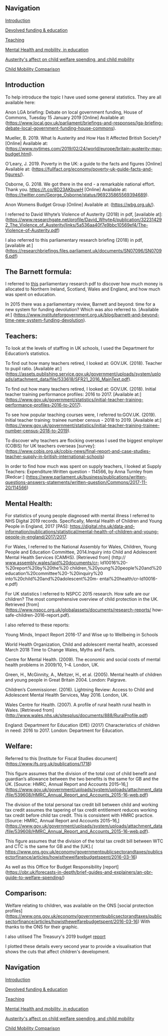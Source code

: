 ## Navigation

[Introduction](https://leiareid.github.io/austerity/)

[Devolved funding & education](https://leiareid.github.io/funding/)

[Teaching](https://leiareid.github.io/teaching/)

[Mental Health and mobility, in education](https://leiareid.github.io/example/)

[Austerity's affect on child welfare spending, and child mobility](https://leiareid.github.io/Welfare/)

[Child Mobility Comparison](https://leiareid.github.io/comparison/)

## Introduction

To help introduce the topic I have used some general statistics. They are all available here:

Anon LGA briefing: Debate on local government funding, House of Commons, Tuesday 15 January 2019 [Online] Available at: (https://www.local.gov.uk/parliament/briefings-and-responses/lga-briefing-debate-local-government-funding-house-commons).

Mueller, B. 2019. What Is Austerity and How Has It Affected British Society? [Online] Available at: (https://www.nytimes.com/2019/02/24/world/europe/britain-austerity-may-budget.html).

O&#39;Leary, J. 2019. Poverty in the UK: a guide to the facts and figures [Online] Available at: (https://fullfact.org/economy/poverty-uk-guide-facts-and-figures/).

Osborne, G. 2018. We got there in the end - a remarkable national effort. Thank you. https://t.co/8D23AKbuwH [Online] Available at: (https://twitter.com/George_Osborne/status/969235865569394689).

Anon Womens Budget Group [Online] Available at: (https://wbg.org.uk/).

I referred to David Whyte’s Violence of Austerity (2018) in pdf, [available at]:
(https://www.researchgate.net/profile/David_Whyte4/publication/322314292_The_Violence_of_Austerity/links/5a536aa40f7e9bbc10569ef4/The-Violence-of-Austerity.pdf)

I also referred to this parliamentary research briefing (2018) in pdf, [available at:]
(https://researchbriefings.files.parliament.uk/documents/SN07096/SN07096.pdf)


## The Barnett formula: 

I referred to [this](http://researchbriefings.files.parliament.uk/documents/CBP-7386/CBP-7386.pdf) parliamentary research  pdf to discover how much money is allocated to Northern Ireland, Scotland, Wales and England, and how much was spent on education. 

In 2015 there was a parliamentary review, Barnett and beyond: time for a new system for funding devolution? Which was also referred to. [Available at:] (https://www.instituteforgovernment.org.uk/blog/barnett-and-beyond-time-new-system-funding-devolution).



## Teachers: 

To look at the levels of staffing in UK schools, I used the Department for Education’s statistics. 

To find out how many teachers retired, I looked at: GOV.UK. (2018). Teacher to pupil ratio. [Available at:] (https://assets.publishing.service.gov.uk/government/uploads/system/uploads/attachment_data/file/533618/SFR21_2016_MainText.pdf). 

To find out how many teachers retired, I looked at: GOV.UK. (2018). Initial teacher training performance profiles: 2016 to 2017. [Available at:] (https://www.gov.uk/government/statistics/initial-teacher-training-performance-profiles-2016-to-2017). 

To see how popular teaching courses were, I referred to:GOV.UK. (2019). Initial teacher training: trainee number census - 2018 to 2019. [Available at:] (https://www.gov.uk/government/statistics/initial-teacher-training-trainee-number-census-2018-to-2019). 

To discover why teachers are flocking overseas I used the biggest employer (COBIS) for UK teachers overseas [survey]:(https://www.cobis.org.uk/cobis-news/final-report-and-case-studies-teacher-supply-in-british-international-schools)

In order to find how much was spent on supply teachers, I looked at Supply Teachers: Expenditure:Written question - 114566, by Anna Turnley from [Redcar:] (https://www.parliament.uk/business/publications/written-questions-answers-statements/written-question/Commons/2017-11-20/114566) 

## Mental Health: 

For statistics of young people diagnosed with mental illness I referred to NHS Digital 2019 records. Specifically, Mental Health of Children and Young People in England, 2017 [PAS]: https://digital.nhs.uk/data-and-information/publications/statistical/mental-health-of-children-and-young-people-in-england/2017/2017.

For Wales, I referred to the National Assembly for Wales, Children, Young People and Education Committee, 2014.Inquiry into Child and Adolescent Mental Health Services (CAMHS). [Retrieved from] (http:// www.assembly.wales/laid%20documents/cr- ld10016%20-%20report%20by%20the%20 children,%20young%20people%20and%20 education%20committee%20-%20inquiry%20 into%20child%20and%20adolescent%20m- ental%20health/cr-ld10016-e.pdf)

For UK statistics I referred to NSPCC 2015 research. How safe are our children? The most comprehensive overview of child protection in the UK. Retrieved [from] (https://www.nspcc.org.uk/globalassets/documents/research-reports/ how-safe-children-2016-report.pdf).

I also referred to these reports:

Young Minds, Impact Report 2016-17 and Wise up to Wellbeing in Schools

World Health Organization, Child and adolescent mental health, accessed March 2018 Time to Change Wales, Myths and Facts. 

Centre for Mental Health. (2009). The economic and social costs of mental health problems in 2009/10, 1–4. London, UK.

Green, H., McGinnity, A., Meltzer, H., et al. (2005). Mental health of children and young people in Great Britain 2004. London: Palgrave.

Children’s Commissioner. (2016). Lightning Review: Access to Child and Adolescent Mental Health Services, May 2016. London, UK. 

Wales Centre for Health. (2007). A profile of rural health rural health in Wales. [Retrieved from] (http://www.wales.nhs.uk/sitesplus/documents/888/RuralProfile.pdf)

England: Department for Education (DfE) (2017) Characteristics of children in need: 2016 to 2017. London: Department for Education.

## Welfare: 

Referred to this [Institute for Fiscal Studies document] (https://www.ifs.org.uk/publications/1718)

This figure assumes that the division of the total cost of child benefit and guardian’s allowance between the two benefits is the same for GB and the UK. [Source: HMRC, Annual Report and Accounts 2015–16,] (https://www.gov.uk/government/uploads/system/uploads/attachment_data/file/539608/HMRC_Annual_Report_and_Accounts_2015-16-web.pdf)

The division of the total personal tax credit bill between child and working tax credit assumes the tapering of tax credit entitlement reduces working tax credit before child tax credit. This is consistent with HMRC practice. [Source: HMRC, Annual Report and Accounts 2015–16,] (https://www.gov.uk/government/uploads/system/uploads/attachment_data/file/539608/HMRC_Annual_Report_and_Accounts_2015-16-web.pdf). 

This figure assumes that the division of the total tax credit bill between WTC and CTC is the same for GB and the [UK].(
https://www.ons.gov.uk/economy/governmentpublicsectorandtaxes/publicsectorfinance/articles/howisthewelfarebudgetspent/2016-03-16) 

As well as this Office for Budget Responsibility [report] (https://obr.uk/forecasts-in-depth/brief-guides-and-explainers/an-obr-guide-to-welfare-spending/)

## Comparison: 

Welfare relating to children, was available on the ONS [social protection profiles] (https://www.ons.gov.uk/economy/governmentpublicsectorandtaxes/publicsectorfinance/articles/howisthewelfarebudgetspent/2016-03-16) With thanks to the ONS for their graphic. 

I also utilised The Treasury's 2019 budget [report](https://www.researchbriefings.files.parliament.uk/documents/CBP-8517/CBP-8517.pdf)

I plotted these details every second year to provide a visualisation that shows the cuts that affect children's development. 

## Navigation

[Introduction](https://leiareid.github.io/austerity/)

[Devolved funding & education](https://leiareid.github.io/funding/)

[Teaching](https://leiareid.github.io/teaching/)

[Mental Health and mobility, in education](https://leiareid.github.io/example/)

[Austerity's affect on child welfare spending, and child mobility](https://leiareid.github.io/Welfare/)

[Child Mobility Comparison](https://leiareid.github.io/comparison/)






